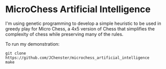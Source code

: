 # MicroChess Artificial Intelligence
I'm using genetic programming to develop a simple heuristic to be used in greedy play for Micro Chess, a 4x5 version of Chess that simplifies the complexity of chess while preserving many of the rules.
 
To run my demonstration:
```
git clone https://github.com/JChenster/microchess_artificial_intelligence
make
```

